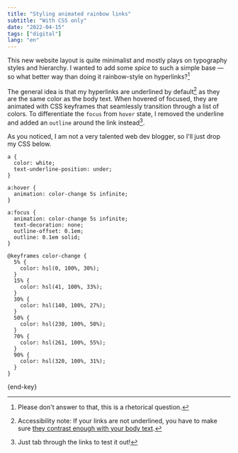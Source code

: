 ```yaml
---
title: "Styling animated rainbow links"
subtitle: "With CSS only"
date: "2022-04-15"
tags: ["digital"]
lang: "en"
---
```


This new website layout is quite minimalist and mostly plays on typography styles and hierarchy. I wanted to add some _spice_ to such a simple base — so what better way than doing it rainbow-style on hyperlinks?[^1]

The general idea is that my hyperlinks are underlined by default[^2] as they are the same color as the body text. When hovered of focused, they are animated with CSS keyframes that seamlessly transition through a list of colors. To differentiate the `focus` from `hover` state, I removed the underline and added an `outline` around the link instead[^3].

As you noticed, I am not a very talented web dev blogger, so I'll just drop my CSS below.

```
a {
  color: white;
  text-underline-position: under;
}

a:hover {
  animation: color-change 5s infinite;
}

a:focus {
  animation: color-change 5s infinite;
  text-decoration: none;
  outline-offset: 0.1em;
  outline: 0.1em solid;
}

@keyframes color-change {
  5% {
    color: hsl(0, 100%, 30%);
  }
  15% {
    color: hsl(41, 100%, 33%);
  }
  30% {
    color: hsl(140, 100%, 27%);
  }
  50% {
    color: hsl(230, 100%, 50%);
  }
  70% {
    color: hsl(261, 100%, 55%);
  }
  90% {
    color: hsl(320, 100%, 31%);
  }
}
```

{end-key}

[^1]: Please don't answer to that, this is a rhetorical question.
[^2]: Accessibility note: If your links are not underlined, you have to make sure [they contrast enough with your body text](https://webaim.org/resources/linkcontrastchecker/).
[^3]: Just tab through the links to test it out!
